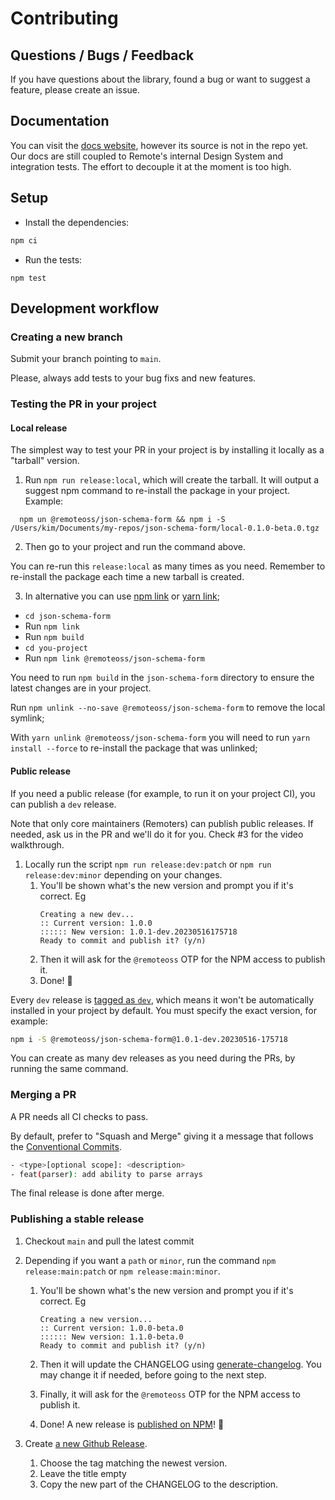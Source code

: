 # Contributing

## Questions / Bugs / Feedback

If you have questions about the library, found a bug or want to suggest a feature, please create an issue.

## Documentation

You can visit the [docs website](https://json-schema-form.vercel.app/), however its source is not in the repo yet. Our docs are still coupled to Remote's internal Design System and integration tests. The effort to decouple it at the moment is too high.

## Setup

- Install the dependencies:

```bash
npm ci
```

- Run the tests:

```
npm test
```

## Development workflow

### Creating a new branch

Submit your branch pointing to `main`.

Please, always add tests to your bug fixs and new features.

### Testing the PR in your project

#### Local release

The simplest way to test your PR in your project is by installing it locally as a "tarball" version.

1. Run `npm run release:local`, which will create the tarball. It will output a suggest npm command to re-install the package in your project. Example:

```
  npm un @remoteoss/json-schema-form && npm i -S /Users/kim/Documents/my-repos/json-schema-form/local-0.1.0-beta.0.tgz
```

2. Then go to your project and run the command above.

You can re-run this `release:local` as many times as you need. Remember to re-install the package each time a new tarball is created.

3. In alternative you can use [npm link](https://docs.npmjs.com/cli/v9/commands/npm-link) or [yarn link](https://classic.yarnpkg.com/lang/en/docs/cli/link/);

- `cd json-schema-form`
- Run `npm link`
- Run `npm build`
- `cd you-project`
- Run `npm link @remoteoss/json-schema-form`

You need to run `npm build` in the `json-schema-form` directory to ensure the latest changes are in your project.

Run `npm unlink --no-save @remoteoss/json-schema-form` to remove the local symlink;

With `yarn unlink @remoteoss/json-schema-form` you will need to run `yarn install --force` to re-install the package that was unlinked;

#### Public release

If you need a public release (for example, to run it on your project CI), you can publish a `dev` release.

Note that only core maintainers (Remoters) can publish public releases. If needed, ask us in the PR and we'll do it for you. Check #3 for the video walkthrough.

1.  Locally run the script `npm run release:dev:patch` or `npm run release:dev:minor` depending on your changes.
    1. You'll be shown what's the new version and prompt you if it's correct. Eg
       ```
       Creating a new dev...
       :: Current version: 1.0.0
       :::::: New version: 1.0.1-dev.20230516175718
       Ready to commit and publish it? (y/n)
       ```
    2. Then it will ask for the `@remoteoss` OTP for the NPM access to publish it.
    3. Done! 🎉

Every `dev` release is [tagged as `dev`](https://docs.npmjs.com/cli/v9/commands/npm-publish#tag), which means it won't be automatically installed in your project by default.
You must specify the exact version, for example:

```bash
npm i -S @remoteoss/json-schema-form@1.0.1-dev.20230516-175718
```

You can create as many dev releases as you need during the PRs, by running the same command.

### Merging a PR

A PR needs all CI checks to pass.

By default, prefer to "Squash and Merge" giving it a message that follows the [Conventional Commits](https://www.conventionalcommits.org/en/v1.0.0/).

```bash
- <type>[optional scope]: <description>
- feat(parser): add ability to parse arrays
```

The final release is done after merge.

### Publishing a stable release

1.  Checkout `main` and pull the latest commit
2.  Depending if you want a `path` or `minor`, run the command `npm release:main:patch` or `npm release:main:minor`.

    1. You'll be shown what's the new version and prompt you if it's correct. Eg

       ```
       Creating a new version...
       :: Current version: 1.0.0-beta.0
       :::::: New version: 1.1.0-beta.0
       Ready to commit and publish it? (y/n)

       ```

    2. Then it will update the CHANGELOG using [generate-changelog](https://github.com/lob/generate-changelog). You may change it if needed, before going to the next step.
    3. Finally, it will ask for the `@remoteoss` OTP for the NPM access to publish it.
    4. Done! A new release is [published on NPM](https://www.npmjs.com/package/@remoteoss/json-schema-form)! 🎉

3.  Create [a new Github Release](https://github.com/remoteoss/json-schema-form/releases/new).
    1. Choose the tag matching the newest version.
    2. Leave the title empty
    3. Copy the new part of the CHANGELOG to the description.
